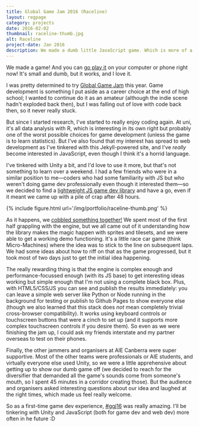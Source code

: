 ```yaml
---
title: Global Game Jam 2016 (Raceline)
layout: regpage
category: projects
date: 2016-02-02
thumbnail: raceline-thumb.jpg
alt: Raceline
project-date: Jan 2016
description: We made a dumb little JavaScript game. Which is more of a game than I've made before!
---
```

We made a game! And you can [go play it](flairgenes.github.io/raceline) on your computer or phone right now! It's small and dumb, but it works, and I love it.

I was pretty determined to try [Global Game Jam](globalgamejam.org) this year. Game development is something I put aside as a career choice at the end of high school; I wanted to continue do it as an amateur (although the indie scene hadn't exploded back then), but I was falling out of love with code back then, so it never really stuck.

But since I started research, I've started to really enjoy coding again. At uni, it's all data analysis with R, which is interesting in its own right but probably one of the worst possible choices for game development (unless the game is to learn statistics). But I've also found that my interest has spread to web development as I've tinkered with this Jekyll-powered site, and I've _really_ become interested in JavaScript, even though I think it's a horrid language.

I've tinkered with Unity a bit, and I'd love to use it more, but that's not something to learn over a weekend. I had a few friends who were in a similar position to me—coders who had some familiarity with JS but who weren't doing game dev professionally even though it interested them—so we decided to find a [lightweight JS game dev library](www.html5quintus.com) and have a go, even if it meant we came up with a pile of crap after 48 hours.

{% include figure.html url='/img/portfolio/raceline-thumb.png' %}

As it happens, we [cobbled something together!](flairgenes.github.io/raceline) We spent most of the first half grappling with the engine, but we all came out of it understanding how the library makes the magic happen with sprites and tilesets, and we were able to get a working demo functioning. It's a little race car game (think Micro-Machines) where the idea was to stick to the line on subsequent laps. We had some ideas about how to riff on that as the game progressed, but it took most of two days just to get the initial idea happening.

The really rewarding thing is that the engine is complex enough and performance-focussed enough (with its JS base) to get interesting ideas working but simple enough that I'm not using a complete black box. Plus, with HTML5/CSS/JS you can see and publish the results immediately: you can leave a simple web server like Python or Node running in the background for testing or publish to Github Pages to show everyone else (though we also learned that this stack does _not_ mean completely trivial cross-browser compatibility). It works using keyboard controls or touchscreen buttons that were a cinch to set up (and it supports more complex touchscreen controls if you desire them). So even as we were finishing the jam up, I could ask my friends interstate and my partner overseas to test on their phones.

Finally, the other jammers and organisers at AIE Canberra were super supportive. Most of the other teams were professionals or AIE students, and virtually everyone else used Unity, so we were a little apprehensive about getting up to show our dumb game off (we decided to reach for the diversifier that demanded all the game's sounds come from someone's mouth, so I spent 45 minutes in a corridor creating those). But the audience and organisers asked interesting questions about our idea and laughed at the right times, which made us feel really welcome.

So as a first-time game dev experience, [#ggj16](https://twitter.com/search?q=%23ggj16) was really amazing. I'll be tinkering with Unity and JavaScript (both for game dev and web dev) more often in he future :D  